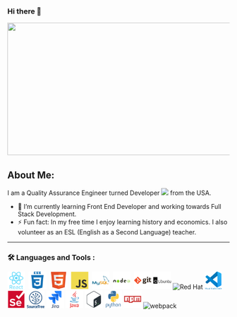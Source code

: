 ### Hi there 👋

<div align="center">
  <img src="https://media.giphy.com/media/dWesBcTLavkZuG35MI/giphy.gif" width="600" height="300"/>
</div>

## About Me:

I am a Quality Assurance Engineer turned Developer <img src="https://media.giphy.com/media/WUlplcMpOCEmTGBtBW/giphy.gif" width="30"> from the USA.

- 🌱 I’m currently learning Front End Developer and working towards Full Stack Development.
- ⚡ Fun fact: In my free time I enjoy learning history and economics. I also volunteer as an ESL (English as a Second Language) teacher.

---

### :hammer_and_wrench: Languages and Tools :

<div>
  <img src="https://github.com/devicons/devicon/blob/master/icons/react/react-original-wordmark.svg" title="React" alt="React" width="40" height="40"/>&nbsp;
  <img src="https://github.com/devicons/devicon/blob/master/icons/css3/css3-plain-wordmark.svg"  title="CSS3" alt="CSS" width="40" height="40"/>&nbsp;
  <img src="https://github.com/devicons/devicon/blob/master/icons/html5/html5-original.svg" title="HTML5" alt="HTML" width="40" height="40"/>&nbsp;
  <img src="https://github.com/devicons/devicon/blob/master/icons/javascript/javascript-original.svg" title="JavaScript" alt="JavaScript" width="40"    height="40"/>&nbsp;
  <img src="https://github.com/devicons/devicon/blob/master/icons/mysql/mysql-original-wordmark.svg" title="MySQL"  alt="MySQL" width="40" height="40"/>&nbsp;
  <img src="https://github.com/devicons/devicon/blob/master/icons/nodejs/nodejs-original-wordmark.svg" title="NodeJS" alt="NodeJS" width="40" height="40"/>&nbsp;
  <img src="https://github.com/devicons/devicon/blob/master/icons/git/git-original-wordmark.svg" title="Git" **alt="Git" width="40" height="40"/>
  <img src="https://github.com/devicons/devicon/blob/master/icons/ubuntu/ubuntu-plain-wordmark.svg" title="Ubuntu" alt="Ubuntu" width="40" height="40"/>
  <img src="https://github.com/pchatman/devicon/blob/master/icons/redhat/redhat-original.svg" title="redhat" alt="Red Hat" width="40" height="40"/>
  <img src="https://github.com/devicons/devicon/blob/master/icons/vscode/vscode-original-wordmark.svg" title="VSCode" alt="VSC" width="40" height="40"/>
  <img src="https://github.com/devicons/devicon/blob/master/icons/selenium/selenium-original.svg" title="Selenium" alt="Selenium" width="40" height="40"/>
  <img src="https://github.com/devicons/devicon/blob/master/icons/sourcetree/sourcetree-original-wordmark.svg" title="SourceTree" alt="SourceTree" width="40" height="40"/>
  <img src="https://github.com/devicons/devicon/blob/master/icons/jira/jira-original-wordmark.svg" title="JIRA" alt="JIRA" width="40" height="40"/>
  <img src="https://github.com/devicons/devicon/blob/master/icons/java/java-original-wordmark.svg" title="Java" alt="Java" width="40" height="40"/>
  <img src="https://github.com/devicons/devicon/blob/master/icons/bash/bash-original.svg" title="BASH" alt="BASH" width="40" height="40"/>
  <img src="https://github.com/devicons/devicon/blob/master/icons/python/python-original-wordmark.svg" title="Python" alt="Python" width="40" height="40"/>
  <img src="https://github.com/devicons/devicon/blob/master/icons/npm/npm-original-wordmark.svg" title="npm" alt="npm" width="40" height="40"/>
  <img src="https://github.com/pchatman/devicon/blob/master/icons/webpack/webpack-plain-wordmark.svg" title="webpack" alt="webpack" width="40" height="40"/>
</div>
<!--
**pchatman/pchatman** is a ✨ _special_ ✨ repository because its `README.md` (this file) appears on your GitHub profile.

Here are some ideas to get you started:

- 🔭 I’m currently working on ...
- 🌱 I’m currently learning ...
- 👯 I’m looking to collaborate on ...
- 🤔 I’m looking for help with ...
- 💬 Ask me about ...
- 📫 How to reach me: ...
- 😄 Pronouns: ...
- ⚡ Fun fact: ...
  -->
